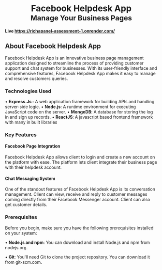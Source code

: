 <h1 align="center">Facebook Helpdesk App</br><sub align="center">Manage Your Business Pages</sub></h1>

#### Live https://richapanel-assessment-1.onrender.com/

## About Facebook Helpdesk App

Facebook Helpdesk App is an innovative business page management application designed to streamline the process of providing customer support and chat system for businesses. With its user-friendly interface and comprehensive features, Facebook Helpdesk App makes it easy to manage and resolve customers queries.

### Technologies Used
• **Express.Js**:: A web application framework for building APIs and handling server-side logic.
•	**Node.js**: A runtime environment for executing JavaScript code on the server.
•	**MongoDB**: A database for storing the log in and sign up records.
•	**ReactJS**: A javascript based frontend framework with many in built libraries

### Key Features

#### Facebook Page Integration
Facebook Helpdesk App allows client to login and create a new account on the platform with ease. The platform lets client integrate their business page with their helpdesk account.

#### Chat Messaging System
One of the standout features of Facebook Helpdesk App is its conversation management. Client can view, receive and reply to customer messages coming directly from their Facebook Messenger account. Client can also get customer details.
### Prerequisites

Before you begin, make sure you have the following prerequisites installed on your system:

• **Node.js and npm**: You can download and install Node.js and npm from nodejs.org.

• **Git**: You'll need Git to clone the project repository. You can download it from git-scm.com.
